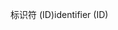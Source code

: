 <span data-ttu-id="02b13-101">标识符 (ID)</span><span class="sxs-lookup"><span data-stu-id="02b13-101">identifier (ID)</span></span>